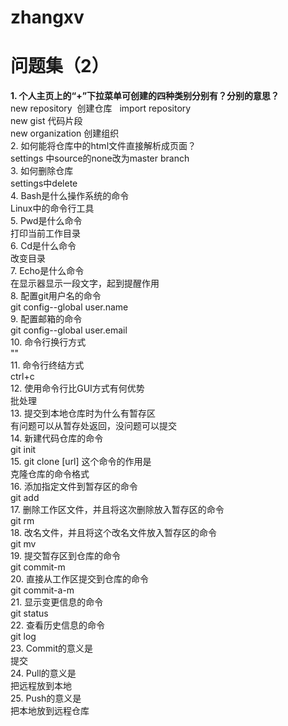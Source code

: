 # zhangxv
# 问题集（2）
**1. 个人主页上的“+”下拉菜单可创建的四种类别分别有？分别的意思？**  
 new repository  创建仓库  
 import repository  
 new gist 代码片段  
 new organization 创建组织  
2. 如何能将仓库中的html文件直接解析成页面？  
 settings 中source的none改为master branch  
3. 如何删除仓库  
 settings中delete  
4. Bash是什么操作系统的命令  
 Linux中的命令行工具  
5. Pwd是什么命令  
 打印当前工作目录  
6. Cd是什么命令  
 改变目录  
7. Echo是什么命令  
 在显示器显示一段文字，起到提醒作用  
8. 配置git用户名的命令  
 git config--global user.name  
9. 配置邮箱的命令  
 git config--global user.email  
10. 命令行换行方式  
 "\"  
11. 命令行终结方式  
 ctrl+c  
12. 使用命令行比GUI方式有何优势  
 批处理  
13. 提交到本地仓库时为什么有暂存区  
 有问题可以从暂存处返回，没问题可以提交  
14. 新建代码仓库的命令  
 git init  
15. git clone [url] 这个命令的作用是  
 克隆仓库的命令格式  
16. 添加指定文件到暂存区的命令  
 git add  
17. 删除工作区文件，并且将这次删除放入暂存区的命令  
 git rm  
18. 改名文件，并且将这个改名文件放入暂存区的命令  
 git mv  
19. 提交暂存区到仓库的命令  
 git commit-m  
20. 直接从工作区提交到仓库的命令  
 git commit-a-m  
21. 显示变更信息的命令  
 git status  
22. 查看历史信息的命令  
 git log  
23. Commit的意义是  
 提交  
24. Pull的意义是  
 把远程放到本地  
25. Push的意义是  
 把本地放到远程仓库 
